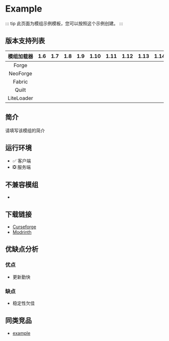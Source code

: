 # Example

::: tip
此页面为模组示例模板，您可以按照这个示例创建。
:::

## 版本支持列表

|模组加载器|1.6|1.7|1.8|1.9|1.10|1.11|1.12|1.13|1.14|1.15|1.16|1.17|1.18|1.19|1.20|1.21|
|:-:|:-:|:-:|:-:|:-:|:-:|:-:|:-:|:-:|:-:|:-:|:-:|:-:|:-:|:-:|:-:|:-:|
|Forge|
|NeoForge|
|Fabric|
|Quilt|
|LiteLoader|


## 简介

请填写该模组的简介

## 运行环境

- ✅ 客户端
- ❎ 服务端

## 不兼容模组

-

## 下载链接

- [Curseforge](https://www.curseforge.com/minecraft/mc-mods/example)
- [Modrinth](https://modrinth.com/mod/example)

## 优缺点分析

### 优点

- 更新勤快

### 缺点

- 稳定性欠佳

## 同类竞品

- [example](/mod/example.md)


